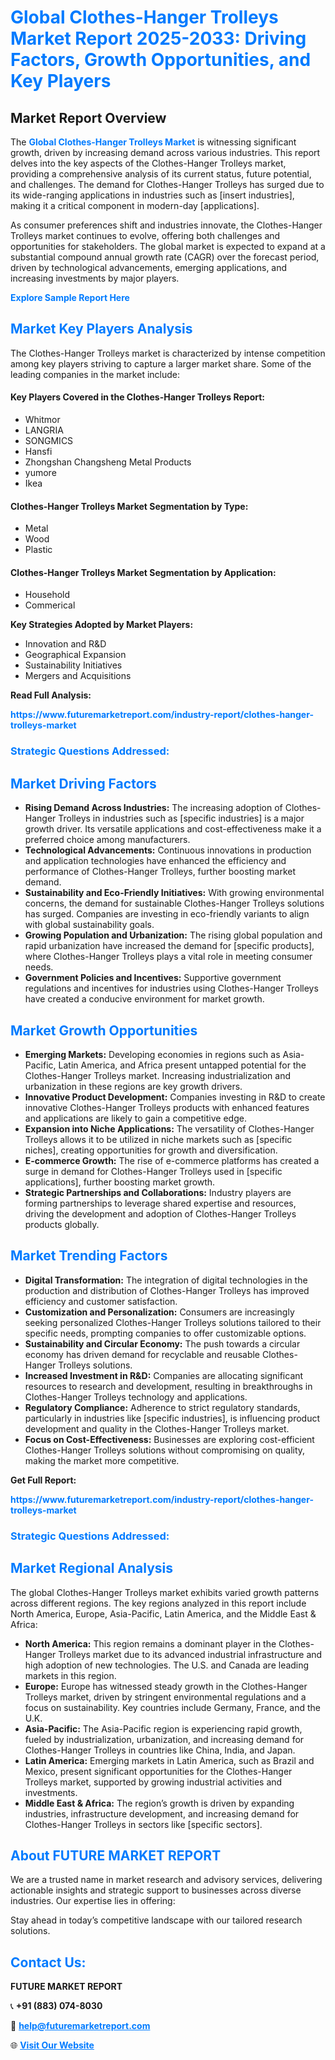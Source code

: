 <h1 style="color: #007BFF;">Global Clothes-Hanger Trolleys Market Report 2025-2033: Driving Factors, Growth Opportunities, and Key Players</h1>

<section id="overview">
<h2>Market Report Overview</h2>
<p>The <a href="https://www.futuremarketreport.com/industry-report/clothes-hanger-trolleys-market" style="color: #007BFF; text-decoration: none;"><strong>Global Clothes-Hanger Trolleys Market</strong></a> is witnessing significant growth, driven by increasing demand across various industries. This report delves into the key aspects of the Clothes-Hanger Trolleys market, providing a comprehensive analysis of its current status, future potential, and challenges. The demand for Clothes-Hanger Trolleys has surged due to its wide-ranging applications in industries such as [insert industries], making it a critical component in modern-day [applications].</p>
<p>As consumer preferences shift and industries innovate, the Clothes-Hanger Trolleys market continues to evolve, offering both challenges and opportunities for stakeholders. The global market is expected to expand at a substantial compound annual growth rate (CAGR) over the forecast period, driven by technological advancements, emerging applications, and increasing investments by major players.</p>
</section>

<section id="overview">
<p><a href="https://www.futuremarketreport.com/request-sample/reportId=92361" style="color: #007BFF; text-decoration: none;"><strong>Explore Sample Report Here</strong></a></p>
</section>

<section id="key-players">
<h2 style="color: #007BFF;">Market Key Players Analysis</h2>
<p>The Clothes-Hanger Trolleys market is characterized by intense competition among key players striving to capture a larger market share. Some of the leading companies in the market include:</p>
<h4>Key Players Covered in the Clothes-Hanger Trolleys Report:</h4>
<ul><li>Whitmor</li><li>LANGRIA</li><li>SONGMICS</li><li>Hansfi</li><li>Zhongshan Changsheng Metal Products</li><li>yumore</li><li>Ikea</li></ul>
<h4>Clothes-Hanger Trolleys Market Segmentation by Type:</h4>
<ul><li>Metal</li><li>Wood</li><li>Plastic</li></ul>

<h4>Clothes-Hanger Trolleys Market Segmentation by Application:</h4>
<ul><li>Household</li><li>Commerical</li></ul>
<p><strong>Key Strategies Adopted by Market Players:</strong></p>
<ul>
<li>Innovation and R&D</li>
<li>Geographical Expansion</li>
<li>Sustainability Initiatives</li>
<li>Mergers and Acquisitions</li>
</ul>
</section>

<section>
<p><strong>Read Full Analysis: </strong></p><a href="https://www.futuremarketreport.com/industry-report/clothes-hanger-trolleys-market" style="color: #007BFF; text-decoration: none;"><strong>https://www.futuremarketreport.com/industry-report/clothes-hanger-trolleys-market</strong></a>
<h3 style="color: #007BFF;">Strategic Questions Addressed:</h3>
</section>

<section id="driving-factors">
<h2 style="color: #007BFF;">Market Driving Factors</h2>
<ul>
<li><strong>Rising Demand Across Industries:</strong> The increasing adoption of Clothes-Hanger Trolleys in industries such as [specific industries] is a major growth driver. Its versatile applications and cost-effectiveness make it a preferred choice among manufacturers.</li>
<li><strong>Technological Advancements:</strong> Continuous innovations in production and application technologies have enhanced the efficiency and performance of Clothes-Hanger Trolleys, further boosting market demand.</li>
<li><strong>Sustainability and Eco-Friendly Initiatives:</strong> With growing environmental concerns, the demand for sustainable Clothes-Hanger Trolleys solutions has surged. Companies are investing in eco-friendly variants to align with global sustainability goals.</li>
<li><strong>Growing Population and Urbanization:</strong> The rising global population and rapid urbanization have increased the demand for [specific products], where Clothes-Hanger Trolleys plays a vital role in meeting consumer needs.</li>
<li><strong>Government Policies and Incentives:</strong> Supportive government regulations and incentives for industries using Clothes-Hanger Trolleys have created a conducive environment for market growth.</li>
</ul>
</section>

<section id="growth-opportunities">
<h2 style="color: #007BFF;">Market Growth Opportunities</h2>
<ul>
<li><strong>Emerging Markets:</strong> Developing economies in regions such as Asia-Pacific, Latin America, and Africa present untapped potential for the Clothes-Hanger Trolleys market. Increasing industrialization and urbanization in these regions are key growth drivers.</li>
<li><strong>Innovative Product Development:</strong> Companies investing in R&D to create innovative Clothes-Hanger Trolleys products with enhanced features and applications are likely to gain a competitive edge.</li>
<li><strong>Expansion into Niche Applications:</strong> The versatility of Clothes-Hanger Trolleys allows it to be utilized in niche markets such as [specific niches], creating opportunities for growth and diversification.</li>
<li><strong>E-commerce Growth:</strong> The rise of e-commerce platforms has created a surge in demand for Clothes-Hanger Trolleys used in [specific applications], further boosting market growth.</li>
<li><strong>Strategic Partnerships and Collaborations:</strong> Industry players are forming partnerships to leverage shared expertise and resources, driving the development and adoption of Clothes-Hanger Trolleys products globally.</li>
</ul>
</section>

<section id="trending-factors">
<h2 style="color: #007BFF;">Market Trending Factors</h2>
<ul>
<li><strong>Digital Transformation:</strong> The integration of digital technologies in the production and distribution of Clothes-Hanger Trolleys has improved efficiency and customer satisfaction.</li>
<li><strong>Customization and Personalization:</strong> Consumers are increasingly seeking personalized Clothes-Hanger Trolleys solutions tailored to their specific needs, prompting companies to offer customizable options.</li>
<li><strong>Sustainability and Circular Economy:</strong> The push towards a circular economy has driven demand for recyclable and reusable Clothes-Hanger Trolleys solutions.</li>
<li><strong>Increased Investment in R&D:</strong> Companies are allocating significant resources to research and development, resulting in breakthroughs in Clothes-Hanger Trolleys technology and applications.</li>
<li><strong>Regulatory Compliance:</strong> Adherence to strict regulatory standards, particularly in industries like [specific industries], is influencing product development and quality in the Clothes-Hanger Trolleys market.</li>
<li><strong>Focus on Cost-Effectiveness:</strong> Businesses are exploring cost-efficient Clothes-Hanger Trolleys solutions without compromising on quality, making the market more competitive.</li>
</ul>
</section>

<section>
<p><strong>Get Full Report: </strong></p><a href="https://www.futuremarketreport.com/industry-report/clothes-hanger-trolleys-market" style="color: #007BFF; text-decoration: none;"><strong>https://www.futuremarketreport.com/industry-report/clothes-hanger-trolleys-market</strong></a>
<h3 style="color: #007BFF;">Strategic Questions Addressed:</h3>
</section>


<section id="regional-analysis">
<h2 style="color: #007BFF;">Market Regional Analysis</h2>
<p>The global Clothes-Hanger Trolleys market exhibits varied growth patterns across different regions. The key regions analyzed in this report include North America, Europe, Asia-Pacific, Latin America, and the Middle East & Africa:</p>
<ul>
<li><strong>North America:</strong> This region remains a dominant player in the Clothes-Hanger Trolleys market due to its advanced industrial infrastructure and high adoption of new technologies. The U.S. and Canada are leading markets in this region.</li>
<li><strong>Europe:</strong> Europe has witnessed steady growth in the Clothes-Hanger Trolleys market, driven by stringent environmental regulations and a focus on sustainability. Key countries include Germany, France, and the U.K.</li>
<li><strong>Asia-Pacific:</strong> The Asia-Pacific region is experiencing rapid growth, fueled by industrialization, urbanization, and increasing demand for Clothes-Hanger Trolleys in countries like China, India, and Japan.</li>
<li><strong>Latin America:</strong> Emerging markets in Latin America, such as Brazil and Mexico, present significant opportunities for the Clothes-Hanger Trolleys market, supported by growing industrial activities and investments.</li>
<li><strong>Middle East & Africa:</strong> The region’s growth is driven by expanding industries, infrastructure development, and increasing demand for Clothes-Hanger Trolleys in sectors like [specific sectors].</li>
</ul>
</section>

<footer>
<h2 style="color: #007BFF;">About FUTURE MARKET REPORT</h2>
<p>We are a trusted name in market research and advisory services, delivering actionable insights and strategic support to businesses across diverse industries. Our expertise lies in offering:</p>

<p>Stay ahead in today’s competitive landscape with our tailored research solutions.</p>

<h2 style="color: #007BFF;">Contact Us:</h2>
<p><strong>FUTURE MARKET REPORT</strong></p>
<p>📞 <strong>+91 (883) 074-8030</strong></p>
<p>📧 <strong><a href="mailto:help@futuremarketreport.com" style="color: #007BFF;">help@futuremarketreport.com</a></strong></p>
<p>🌐 <strong><a href="https://www.futuremarketreport.com/" style="color: #007BFF;">Visit Our Website</a></strong></p>
</footer>